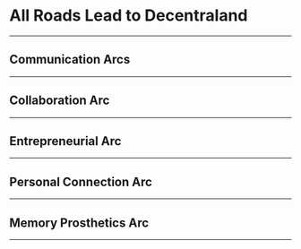 # All Roads Lead to Decentraland

---

## Communication Arcs

---

## Collaboration Arc

---

## Entrepreneurial Arc

---

## Personal Connection Arc

---

## Memory Prosthetics Arc

---

